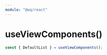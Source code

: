 ```yaml
---
module: "@wq/react"
---
```


# useViewComponents()


```js
const { DefaultList } = useViewComponents();
```
